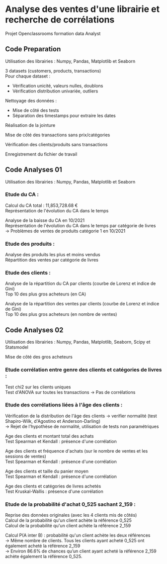 # Analyse des ventes d'une librairie et recherche de corrélations
 
Projet Openclassrooms formation data Analyst  

## Code Preparation   

Utilisation des librairies : Numpy, Pandas, Matplotlib et Seaborn  

3 datasets (customers, products, transactions)  
Pour chaque dataset :  
- Vérification unicité, valeurs nulles, doublons  
- Vérification distribution univariée, outliers  

Nettoyage des données :  
- Mise de côté des tests
- Séparation des timestamps pour extraire les dates  

Réalisation de la jointure

Mise de côté des transactions sans prix/catégories  

Vérification des clients/produits sans transactions  

Enregistrement du fichier de travail  

## Code Analyses 01    

Utilisation des librairies : Numpy, Pandas, Matplotlib et Seaborn 

### Etude du CA :  

Calcul du CA total : 11,853,728.68 €  
Représentation de l'évolution du CA dans le temps 

Analyse de la baisse du CA en 10/2021  
Représentation de l'évolution du CA dans le temps par catégorie de livres  
-> Problèmes de ventes de produits catégorie 1 en 10/2021  

### Etude des produits :  

Analyse des produits les plus et moins vendus  
Répartition des ventes par catégorie de livres  

### Etude des clients :  

Analyse de la répartition du CA par clients (courbe de Lorenz et indice de Gini)  
Top 10 des plus gros acheteurs (en CA)  

Analyse de la répartition des ventes par clients (courbe de Lorenz et indice de Gini)  
Top 10 des plus gros acheteurs (en nombre de ventes)  

## Code Analyses 02  

Utilisation des librairies : Numpy, Pandas, Matplotlib, Seaborn, Scipy et Statsmodel 

Mise de côté des gros acheteurs  

### Etude corrélation entre genre des clients et catégories de livres :  

Test chi2 sur les clients uniques  
Test d'ANOVA sur toutes les transactions 
-> Pas de corrélations 

### Etude des corrélations liées à l'âge des clients :  

Vérification de la distribution de l'âge des clients -> verifier normalité (test Shapiro-Wilk, d'Agostino et Anderson-Darling)  
-> Rejet de l'hypothèse de normalité, utilisation de tests non paramétriques  

Age des clients et montant total des achats  
Test Spearman et Kendall : présence d'une corrélation  

Age des clients et fréquence d'achats (sur le nombre de ventes et les sessions de ventes)   
Test Spearman et Kendall : présence d'une corrélation  

Age des clients et taille du panier moyen    
Test Spearman et Kendall : présence d'une corrélation 

Age des clients et catégories de livres achetés  
Test Kruskal-Wallis : présence d'une corrélation  

### Etude de la probabilité d'achat 0_525 sachant 2_159 : 

Reprise des données originales (avec les 4 clients mis de côtés)  
Calcul de la probabilité qu'un client achète la référence 0_525  
Calcul de la probabilité qu'un client achète la référence 2_159  

Calcul P(A inter B) : probabilité qu'un client achète les deux références  
-> Même nombre de clients. Tous les clients ayant acheté 0_525 ont également acheté la référence 2_159  
-> Environ 86.6% de chances qu’un client ayant acheté la référence 2_159 achète également la référence 0_525. 




